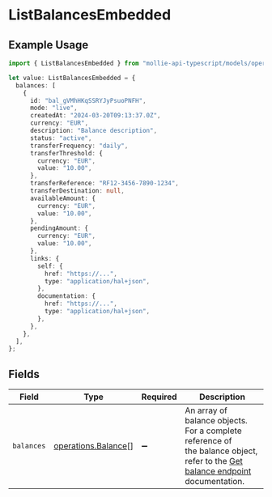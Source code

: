 # ListBalancesEmbedded

## Example Usage

```typescript
import { ListBalancesEmbedded } from "mollie-api-typescript/models/operations";

let value: ListBalancesEmbedded = {
  balances: [
    {
      id: "bal_gVMhHKqSSRYJyPsuoPNFH",
      mode: "live",
      createdAt: "2024-03-20T09:13:37.0Z",
      currency: "EUR",
      description: "Balance description",
      status: "active",
      transferFrequency: "daily",
      transferThreshold: {
        currency: "EUR",
        value: "10.00",
      },
      transferReference: "RF12-3456-7890-1234",
      transferDestination: null,
      availableAmount: {
        currency: "EUR",
        value: "10.00",
      },
      pendingAmount: {
        currency: "EUR",
        value: "10.00",
      },
      links: {
        self: {
          href: "https://...",
          type: "application/hal+json",
        },
        documentation: {
          href: "https://...",
          type: "application/hal+json",
        },
      },
    },
  ],
};
```

## Fields

| Field                                                                                                                                        | Type                                                                                                                                         | Required                                                                                                                                     | Description                                                                                                                                  |
| -------------------------------------------------------------------------------------------------------------------------------------------- | -------------------------------------------------------------------------------------------------------------------------------------------- | -------------------------------------------------------------------------------------------------------------------------------------------- | -------------------------------------------------------------------------------------------------------------------------------------------- |
| `balances`                                                                                                                                   | [operations.Balance](../../models/operations/balance.md)[]                                                                                   | :heavy_minus_sign:                                                                                                                           | An array of balance objects. For a complete reference of<br/>the balance object, refer to the [Get balance endpoint](get-balance) documentation. |